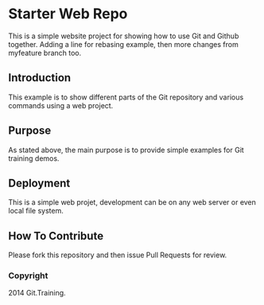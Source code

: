 # Starter Web Repo

This is a simple website project for
showing how to use Git and Github together. Adding
a line for rebasing example, then more changes
from myfeature branch too.

## Introduction

This example is to show different parts
of the Git repository and various commands
using a web project.

## Purpose

As stated above, the main purpose is to
provide simple examples for Git training
demos.

## Deployment

This is a simple web projet, development 
can be on any web server or even local
file system.

## How To Contribute

Please fork this repository and then issue Pull Requests for
review.

### Copyright

2014 Git.Training.